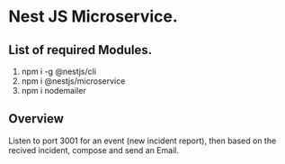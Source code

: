 # Nest JS Microservice.

## List of required Modules.

1. npm i -g @nestjs/cli
2. npm i @nestjs/microservice
3. npm i nodemailer


## Overview

Listen to port 3001 for an event (new incident report), then based on the recived incident, compose and send an Email.
